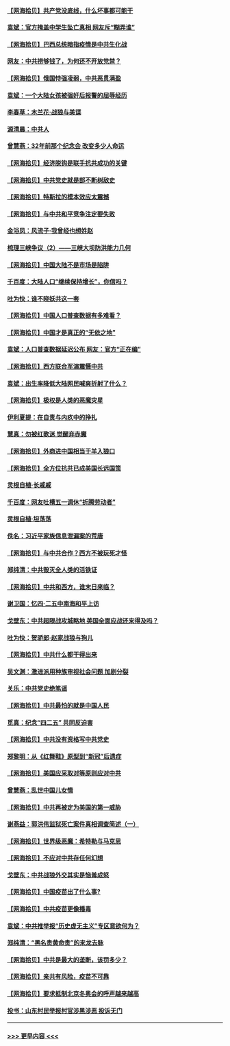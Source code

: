 #### [【网海拾贝】共产党没底线，什么坏事都可能干](../pages/nsc993/n12942090.md?t=05130351) 
#### [袁斌：官方掩盖中学生坠亡真相 网友斥“糊弄谁”](../pages/nsc993/n12942029.md?t=05130351) 
#### [【网海拾贝】巴西总统暗指疫情是中共生化战](../pages/nsc993/n12938999.md?t=05130351) 
#### [网友：中共捞够钱了，为何还不开放党禁？](../pages/nsc993/n12938952.md?t=05130351) 
#### [【网海拾贝】俄国恃强凌弱，中共恶贯满盈](../pages/nsc993/n12936626.md?t=05130351) 
#### [袁斌：一个大陆女孩被强奸后报警的屈辱经历](../pages/nsc993/n12936547.md?t=05130351) 
#### [李春草：木兰花·战狼与美谍](../pages/nsc993/n12935995.md?t=05130351) 
#### [源清晨：中共人](../pages/nsc993/n12935589.md?t=05130351) 
#### [曾慧燕：32年前那个纪念会 改变多少人命运](../pages/nsc993/n12934233.md?t=05130351) 
#### [【网海拾贝】经济脱钩是联手抗共成功的关键](../pages/nsc993/n12934176.md?t=05130351) 
#### [【网海拾贝】中共党史就是部不断树敌史](../pages/nsc993/n12932844.md?t=05130351) 
#### [【网海拾贝】特斯拉的模本效应太震撼](../pages/nsc993/n12925626.md?t=05130351) 
#### [【网海拾贝】与中共和平竞争注定要失败](../pages/nsc993/n12923326.md?t=05130351) 
#### [金浴凤：风流子‧我曾经也想姓赵](../pages/nsc993/n12920911.md?t=05130351) 
#### [梳理三峡争议（2）——三峡大坝防洪能力几何](../pages/nsc993/n12920173.md?t=05130351) 
#### [【网海拾贝】中国大陆不是市场是陷阱](../pages/nsc993/n12920143.md?t=05130351) 
#### [千百度：大陆人口“继续保持增长”，你信吗？](../pages/nsc993/n12918946.md?t=05130351) 
#### [吐为快：谁不晓妖共这一套](../pages/nsc993/n12918941.md?t=05130351) 
#### [【网海拾贝】中国人口普查数据有多难看？](../pages/nsc993/n12917822.md?t=05130351) 
#### [【网海拾贝】中国才是真正的“无依之地”](../pages/nsc993/n12915845.md?t=05130351) 
#### [袁斌：人口普查数据延迟公布 网友：官方“正在编”](../pages/nsc993/n12915748.md?t=05130351) 
#### [【网海拾贝】西方联合军演震慑中共](../pages/nsc993/n12913466.md?t=05130351) 
#### [袁斌：出生率降低大陆网民喊爽折射了什么？](../pages/nsc993/n12913365.md?t=05130351) 
#### [【网海拾贝】极权是人类的恶魔灾星](../pages/nsc993/n12910697.md?t=05130351) 
#### [伊利夏提：在自责与内疚中的挣扎](../pages/nsc993/n12910493.md?t=05130351) 
#### [慧真：勿被红歌迷 觉醒弃赤魔](../pages/nsc993/n12910485.md?t=05130351) 
#### [【网海拾贝】外商进中国相当于羊入狼口](../pages/nsc993/n12908274.md?t=05130351) 
#### [【网海拾贝】全方位抗共已成美国长远国策](../pages/nsc993/n12906878.md?t=05130351) 
#### [灵根自植‧长戚戚](../pages/nsc993/n12905585.md?t=05130351) 
#### [千百度：网友吐槽五一调休“折腾劳动者”](../pages/nsc993/n12905934.md?t=05130351) 
#### [灵根自植‧坦荡荡](../pages/nsc993/n12905562.md?t=05130351) 
#### [佚名：习近平家族信息泄漏案的荒唐](../pages/nsc993/n12904705.md?t=05130351) 
#### [【网海拾贝】与中共合作？西方不被玩死才怪](../pages/nsc993/n12903873.md?t=05130351) 
#### [郑纯清：中共毁灭全人类的活铁证](../pages/nsc993/n12903785.md?t=05130351) 
#### [【网海拾贝】中共和西方，谁末日来临？](../pages/nsc993/n12903482.md?t=05130351) 
#### [谢卫国：忆四‧二五中南海和平上访](../pages/nsc993/n12902192.md?t=05130351) 
#### [戈壁东：中共超限战攻城略地 美国全面应战还来得及吗？](../pages/nsc993/n12902297.md?t=05130351) 
#### [吐为快：贺骄郎‧赵家战狼与狗儿](../pages/nsc993/n12902280.md?t=05130351) 
#### [【网海拾贝】中共什么都干得出来](../pages/nsc993/n12897500.md?t=05130351) 
#### [吴文渊：激进派用种族审视社会问题 加剧分裂](../pages/nsc993/n12893881.md?t=05130351) 
#### [关乐：中共党史绝笔谣](../pages/nsc993/n12897270.md?t=05130351) 
#### [【网海拾贝】中共最怕的就是中国人民](../pages/nsc993/n12894705.md?t=05130351) 
#### [觅真：纪念“四二五” 共同反迫害](../pages/nsc993/n12894553.md?t=05130351) 
#### [【网海拾贝】中共没有资格写中共党史](../pages/nsc993/n12892231.md?t=05130351) 
#### [郑黎明：从《红舞鞋》原型到“新冠”后遗症](../pages/nsc993/n12890469.md?t=05130351) 
#### [【网海拾贝】美国应采取对等原则应对中共](../pages/nsc993/n12889176.md?t=05130351) 
#### [曾慧燕：乱世中国儿女情](../pages/nsc993/n12887931.md?t=05130351) 
#### [【网海拾贝】中共再被定为美国的第一威胁](../pages/nsc993/n12887580.md?t=05130351) 
#### [谢燕益：郭洪伟监狱死亡案件真相调查简述（一）](../pages/nsc993/n12885648.md?t=05130351) 
#### [【网海拾贝】世界级恶魔：希特勒与马克思](../pages/nsc993/n12884062.md?t=05130351) 
#### [【网海拾贝】不应对中共存任何幻想](../pages/nsc993/n12881460.md?t=05130351) 
#### [戈壁东：中共战狼外交其实是恼羞成怒](../pages/nsc993/n12880392.md?t=05130351) 
#### [【网海拾贝】中国疫苗出了什么事?](../pages/nsc993/n12879124.md?t=05130351) 
#### [【网海拾贝】中共疫苗更像播毒](../pages/nsc993/n12876631.md?t=05130351) 
#### [袁斌：中共推举报“历史虚无主义”专区意欲何为？](../pages/nsc993/n12876530.md?t=05130351) 
#### [郑纯清：“黑名贵黄命贵”的来龙去脉](../pages/nsc993/n12875589.md?t=05130351) 
#### [【网海拾贝】中共是最大的垄断，该罚多少？](../pages/nsc993/n12874006.md?t=05130351) 
#### [【网海拾贝】亲共有风险，疫苗不可靠](../pages/nsc993/n12872224.md?t=05130351) 
#### [【网海拾贝】要求抵制北京冬奥会的呼声越来越高](../pages/nsc993/n12868962.md?t=05130351) 
#### [投书：山东村民举报村官涉黑涉恶 投诉无门](../pages/nsc993/n12869726.md?t=05130351) 

----
#### [ >>> 更早内容 <<< ](../indexes/nsc993-earlier.md)
